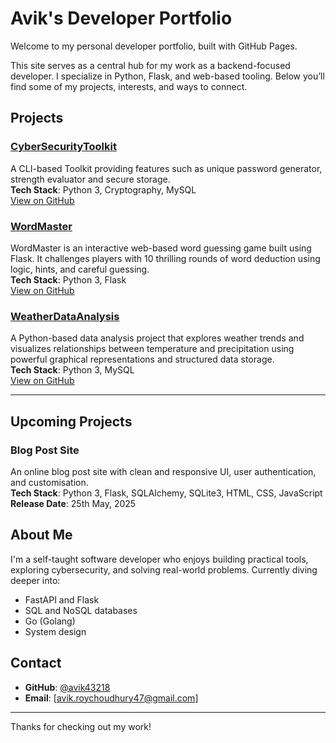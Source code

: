 # Avik's Developer Portfolio

Welcome to my personal developer portfolio, built with GitHub Pages.

This site serves as a central hub for my work as a backend-focused developer. I specialize in Python, Flask, and web-based tooling. Below you’ll find some of my projects, interests, and ways to connect.

## Projects

### [CyberSecurityToolkit](https://avik43218.github.io/CyberSecurityToolkit/)
A CLI-based Toolkit providing features such as unique password generator, strength evaluator and secure storage. <br />
**Tech Stack**: Python 3, Cryptography, MySQL <br />
[View on GitHub](https://github.com/avik43218/CyberSecurityToolkit)


### [WordMaster](https://avik43218.github.io/WordMaster/)
WordMaster is an interactive web-based word guessing game built using Flask. It challenges players with 10 thrilling rounds of word deduction using logic, hints, and careful guessing. <br />
**Tech Stack**: Python 3, Flask <br />
[View on GitHub](https://github.com/avik43218/WordMaster)


### [WeatherDataAnalysis](https://avik43218.github.io/WeatherDataAnalysis/)
A Python-based data analysis project that explores weather trends and visualizes relationships between temperature and precipitation using powerful graphical representations and structured data storage. <br />
**Tech Stack**: Python 3, MySQL <br />
[View on GitHub](https://github.com/avik43218/WeatherDataAnalysis)

---

## Upcoming Projects

### Blog Post Site
An online blog post site with clean and responsive UI, user authentication, and customisation. <br />
**Tech Stack**: Python 3, Flask, SQLAlchemy, SQLite3, HTML, CSS, JavaScript <br />
**Release Date**: 25th May, 2025

## About Me

I'm a self-taught software developer who enjoys building practical tools, exploring cybersecurity, and solving real-world problems. Currently diving deeper into:

- FastAPI and Flask
- SQL and NoSQL databases
- Go (Golang)
- System design

## Contact

- **GitHub**: [@avik43218](https://github.com/avik43218)  
- **Email**: [avik.roychoudhury47@gmail.com]

---

Thanks for checking out my work!
